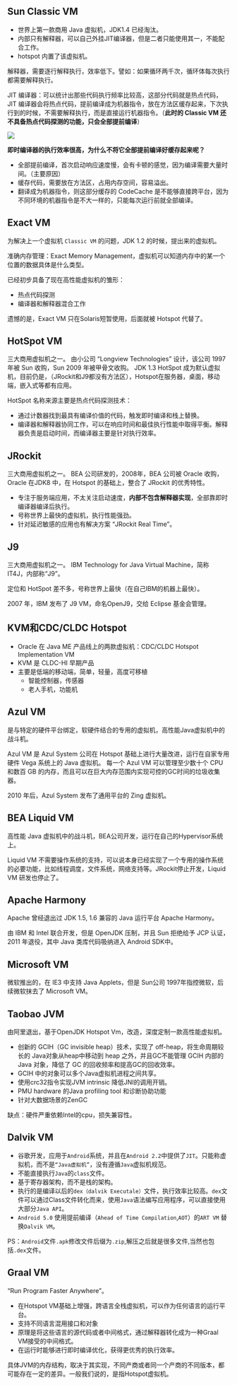 ## Sun Classic VM
- 世界上第一款商用 Java 虚拟机，JDK1.4 已经淘汰。
- 内部只有解释器，可以自己外挂JIT编译器，但是二者只能使用其一，不能配合工作。
- hotspot 内置了该虚拟机。

解释器，需要逐行解释执行，效率低下。譬如：如果循环两千次，循环体每次执行都需要解释执行。

JIT 编译器：可以统计出那些代码执行频率比较高，这部分代码就是热点代码，JIT 编译器会将热点代码，提前编译成为机器指令，放在方法区缓存起来，下次执行到的时候，不需要解释执行，而是直接运行机器指令。（**此时的 Classic VM 还不具备热点代码探测的功能，只会全部提前编译**）

![](https://markdownpicture.oss-cn-qingdao.aliyuncs.com/20210216012906.png)

**即时编译器的执行效率很高，为什么不将它全部提前编译好缓存起来呢？**

- 全部提前编译，首次启动响应速度慢，会有卡顿的感觉，因为编译需要大量时间。（主要原因）
- 缓存代码，需要放在方法区，占用内存空间，容易溢出。
- 翻译成为机器指令，则这部分缓存的 CodeCache 是不能够直接跨平台，因为不同环境的机器指令是不大一样的，只能每次运行前就全部编译。


## Exact VM
为解决上一个虚拟机 `Classic VM` 的问题，JDK 1.2 的时候，提出来的虚拟机。

准确内存管理：Exact Memory Management，虚拟机可以知道内存中的某一个位置的数据具体是什么类型。

已经初步具备了现在高性能虚拟机的雏形：
- 热点代码探测
- 编译器和解释器混合工作

遗憾的是，Exact VM 只在Solaris短暂使用，后面就被 Hotspot 代替了。

## HotSpot VM
三大商用虚拟机之一。
由小公司 “Longview Technologies” 设计，该公司 1997 年被 Sun 收购，Sun 2009 年被甲骨文收购。
JDK 1.3 HotSpot 成为默认虚拟机，目前仍是，（JRockit和J9都没有方法区），Hotspot在服务器，桌面，移动端，嵌入式等都有应用。

HotSpot 名称来源主要是热点代码探测技术：
- 通过计数器找到最具有编译价值的代码，触发即时编译和栈上替换。
- 编译器和解释器协同工作，可以在响应时间和最佳执行性能中取得平衡。解释器负责是启动时间，而编译器主要是针对执行效率。


## JRockit
三大商用虚拟机之一。
BEA 公司研发的，2008年，BEA 公司被 Oracle 收购，Oracle 在JDK8 中，在 Hotspot 的基础上，整合了 JRockit 的优秀特性。

- 专注于服务端应用，不太关注启动速度，**内部不包含解释器实现**，全部靠即时编译器编译后执行。
- 号称世界上最快的虚拟机，执行性能强劲。
- 针对延迟敏感的应用也有解决方案 “JRockit Real Time”。

## J9
三大商用虚拟机之一。
IBM Technology for Java Virtual Machine，简称 IT4J，内部称“J9”。

定位和 HotSpot 差不多，号称世界上最快（在自己IBM的机器上最快）。

2007 年，IBM 发布了 J9 VM，命名OpenJ9，交给 Eclipse 基金会管理。

## KVM和CDC/CLDC Hotspot
 - Oracle 在 Java ME 产品线上的两款虚拟机：CDC/CLDC Hotspot Implementation VM
 - KVM 是 CLDC-HI 早期产品
 - 主要是低端的移动端，简单，轻量，高度可移植
    - 智能控制器，传感器
    - 老人手机，功能机

## Azul VM
是与特定的硬件平台绑定，软硬件结合的专用的虚拟机，高性能Java虚拟机中的战斗机。

Azul VM 是 Azul System 公司在 Hotspot 基础上进行大量改进，运行在自家专用硬件 Vega 系统上的 Java 虚拟机。 
每一个 Azul VM 可以管理至少数十个 CPU 和数百 GB 的内存，而且可以在巨大内存范围内实现可控的GC时间的垃圾收集器。

2010 年后，Azul System 发布了通用平台的 Zing 虚拟机。

## BEA Liquid VM

高性能 Java 虚拟机中的战斗机，BEA公司开发，运行在自己的Hypervisor系统上。

Liquid VM 不需要操作系统的支持，可以说本身已经实现了一个专用的操作系统的必要功能，比如线程调度，文件系统，网络支持等。JRockit停止开发，Liquid VM 研发也停止了。

## Apache Harmony
Apache 曾经退出过 JDK 1.5, 1.6 兼容的 Java 运行平台 Apache Harmony。

由 IBM 和 Intel 联合开发，但是 OpenJDK 压制，并且 Sun 拒绝给予 JCP 认证，2011 年退役，其中 Java 类库代码吸纳进入 Android SDK中。

## Microsoft VM
微软推出的，在 IE3 中支持 Java Applets，但是 Sun公司 1997年指控微软，后续微软抹去了 Microsoft VM。

## Taobao JVM
由阿里退出，基于OpenJDK Hotspot Vm，改造，深度定制一款高性能虚拟机。
- 创新的 GCIH（GC invisible heap）技术，实现了 off-heap，将生命周期较长的 Java对象从heap中移动到 heap 之外，并且GC不能管理 GCIH 内部的 Java 对象，降低了 GC 的回收频率和提高GC的回收效率。
- GCIH 中的对象可以多个Java虚拟机进程之间共享。
- 使用crc32指令实现JVM intrinsic 降低JNI的调用开销。
- PMU hardware 的Java profiling tool 和诊断协助功能
- 针对大数据场景的ZenGC

缺点：硬件严重依赖Intel的cpu，损失兼容性。

## Dalvik VM
- 谷歌开发，应用于`Android`系统，并且在`Android 2.2`中提供了`JIT`。只能称虚拟机，而不是`“Java虚拟机”`，没有遵循`Java`虚拟机规范。
- 不能直接执行`Java`的`class`文件。
- 基于寄存器架构，而不是栈的架构。
- 执行的是编译以后的`dex（dalvik Executale）`文件，执行效率比较高。`dex`文件可以通过Class文件转化而来，使用`Java`语法编写应用程序，可以直接使用大部分`Java API`。
- `Android 5.0` 使用提前编译（`Ahead of Time Compilation`,`AOT`）的`ART VM` 替换`Dalvik VM`。

PS：`Android`文件`.apk`修改文件后缀为`.zip`,解压之后就是很多文件,当然也包括`.dex`文件。

## Graal VM

“Run Program Faster Anywhere”。
- 在Hotspot VM基础上增强，跨语言全栈虚拟机，可以作为任何语言的运行平台。
- 支持不同语言混用接口和对象
- 原理是将这些语言的源代码或者中间格式，通过解释器转化成为一种Graal VM接受的中间格式。
- 在运行时能够进行即时编译优化，获得更优秀的执行效率。

具体JVM的内存结构，取决于其实现，不同产商或者同一个产商的不同版本，都可能存在一定的差异。一般我们说的，是指Hotspot虚拟机。







